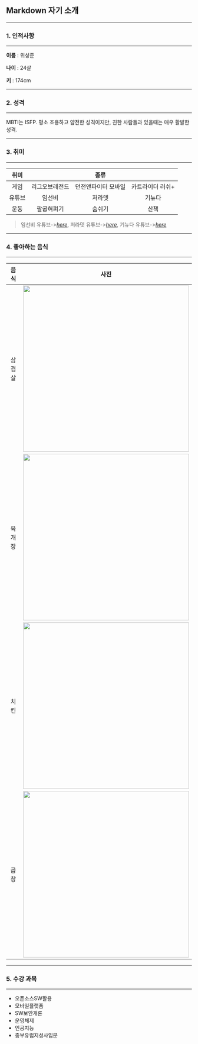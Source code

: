 ## **Markdown 자기 소개**
___
### **1. 인적사항**
___
**이름** : 위성준

**나이** : 24살

**키** : 174cm
___
### **2. 성격**
___
MBTI는 ISFP. 평소 조용하고 얌전한 성격이지만, 친한 사람들과 있을때는 매우 활발한 성격.
___
### **3. 취미**
___
| 취미 || 종류 ||
|:--:|:--:|:--:|:--:|
|게임|리그오브레전드|던전앤파이터 모바일|카트라이더 러쉬+|
|유튜브|임선비|저라뎃|기뉴다|
|운동|팔굽혀펴기|숨쉬기|산책|

> 임선비 유튜브->[*here*](https://goo.gl/MmtEsE), 저라뎃 유튜브->[*here*](https://www.youtube.com/c/%EC%A0%80%EB%9D%BC%EB%8E%83JUSTLIKETHAT), 기뉴다 유튜브->[*here*](https://www.youtube.com/c/%EA%B8%B0%EB%89%B4%EB%8B%A4HANGTUBE)
___
### **4. 좋아하는 음식**
___
| 음식 | 사진 |
|:--:|:--:|
|삼겹살|<img src="https://search.pstatic.net/common/?src=http%3A%2F%2Fblogfiles.naver.net%2FMjAyMjAyMTZfOTEg%2FMDAxNjQ1MDIwODA5NDQ1.ZXm7jjIMJ-10DfWn1D7WSmUxfrjK5gpMtyeor850XsIg.WQcpqS4TUk9-lIPXGiHjZG0vZLGwXNR72mmwkTPx6SUg.JPEG.rkswlqhrud%2FIMG_5768.jpg&type=sc960_832" width="450">|
|육개장|<img src="https://search.pstatic.net/common/?src=http%3A%2F%2Fblogfiles.naver.net%2FMjAyMjAzMDFfMjI0%2FMDAxNjQ2MTEzMTU2NTQ3.xao5NHjoq2u7xHZ9cAulw2QqXxq8nU0xtGc_o6IxitYg.It2VfeOdmdfuus8iAYhUu-e699i4fCeGxIqQg6VPvx0g.JPEG.lgmlgm19%2FIMG_0580.JPG&type=sc960_832" width="450">|
|치킨|<img src="https://search.pstatic.net/common/?src=http%3A%2F%2Fblogfiles.naver.net%2FMjAyMjAzMDdfODIg%2FMDAxNjQ2NjYxMDQzMDU1.KbAli5WE2li1QfHn_k3-pwK5_U_t-zFNL9Wp5occlhEg.Pt7HoRL74zy0PUsJlNDRzZWNZxuIbaRQNRna-X-yqe4g.JPEG.jjh6178_%2FFullSizeRender.jpg&type=sc960_832" width="450">|
|곱창|<img src="https://search.pstatic.net/common/?src=http%3A%2F%2Fblogfiles.naver.net%2FMjAyMjA0MTVfNTIg%2FMDAxNjUwMDA5NTA2MjI5.ANjp-hJ2UH8HXycOXCWaJIAWtt6Ku4nY4fDmSduwNUsg.sGCR3WhB-b6qncZuqzX5i_sF8hxXJcbRTJu3LZtH9f8g.JPEG.atc0201%2F1_%252835%2529.jpg&type=a340" width="450">|
___
### **5. 수강 과목**
___
- 오픈소스SW활용
- 모바일플랫폼
- SW보안개론
- 운영체제
- 인공지능
- 중부유럽지성사입문